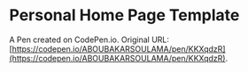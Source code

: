 # Personal Home Page  Template

A Pen created on CodePen.io. Original URL: [https://codepen.io/ABOUBAKARSOULAMA/pen/KKXqdzR](https://codepen.io/ABOUBAKARSOULAMA/pen/KKXqdzR).

